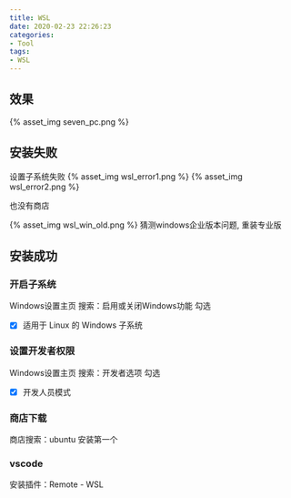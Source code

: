```yaml
---
title: WSL
date: 2020-02-23 22:26:23
categories:
- Tool
tags:
- WSL
---
```


## 效果
{% asset_img seven_pc.png %}

## 安装失败
设置子系统失败
{% asset_img wsl_error1.png %}
{% asset_img wsl_error2.png %}

也没有商店

{% asset_img wsl_win_old.png %}
猜测windows企业版本问题, 重装专业版

## 安装成功
### 开启子系统
Windows设置主页 搜索：启用或关闭Windows功能
勾选
- [x] 适用于 Linux 的 Windows 子系统

### 设置开发者权限
Windows设置主页 搜索：开发者选项
勾选
- [x] 开发人员模式

### 商店下载
商店搜索：ubuntu
安装第一个

### vscode
安装插件：Remote - WSL

